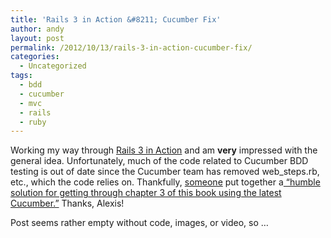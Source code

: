 ```yaml
---
title: 'Rails 3 in Action &#8211; Cucumber Fix'
author: andy
layout: post
permalink: /2012/10/13/rails-3-in-action-cucumber-fix/
categories:
  - Uncategorized
tags:
  - bdd
  - cucumber
  - mvc
  - rails
  - ruby
---
```

Working my way through <a href="http://www.amazon.com/Rails-3-Action-Ryan-Bigg/dp/1935182277" target="_blank">Rails 3 in Action</a> and am **very** impressed with the general idea. Unfortunately, much of the code related to Cucumber BDD testing is out of date since the Cucumber team has removed web_steps.rb, etc., which the code relies on. Thankfully, <a href="  Scenario: Creating a project without a name      And I try to create a project without a name      Then I should be informed that the project has not been created      And I should be told that the name is required" target="_blank">someone</a> put together a<a href="http://agile-itspeople.blogspot.com/2011/10/when-cucumber-is-mightier-than-pen.html" target="_blank"> &#8220;humble solution for getting through chapter 3 of this book using the latest Cucumber.&#8221;</a> Thanks, Alexis!

Post seems rather empty without code, images, or video, so &#8230;